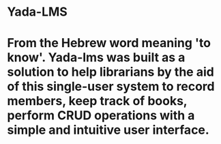 # Yada-LMS
# From the Hebrew word meaning 'to know'. Yada-lms was built as a solution to help librarians by the aid of this single-user system to record members, keep track of books, perform CRUD operations with a simple and intuitive user interface. 
